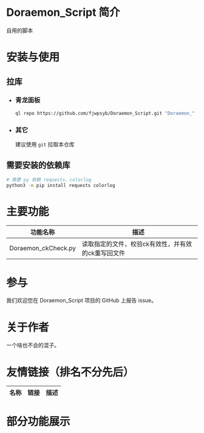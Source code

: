 # Doraemon_Script 简介

自用的脚本

# 安装与使用

## 拉库

- ### 青龙面板

    ```bash
    ql repo https://github.com/fjwpsyb/Doraemon_Script.git "Doraemon_" "" "utils"
    ```

- ### 其它

  建议使用 `git` 拉取本仓库

## 需要安装的依赖库

```bash
# 需要 py 依赖 requests、colorlog
python3 -m pip install requests colorlog
```


# 主要功能
| 功能名称                | 描述                      | 
|---------------------|-----------------------------|
| Doraemon_ckCheck.py | 读取指定的文件，校验ck有效性，并有效的ck重写回文件 |


# 参与

我们欢迎您在 Doraemon_Script 项目的 GitHub 上报告 issue。

# 关于作者

一个啥也不会的混子。

# 友情链接（排名不分先后）

| 名称 | 链接 | 描述                               |
| ---- | ---- |----------------------------------|

# 部分功能展示

